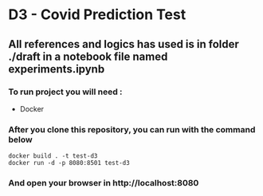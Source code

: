 # D3 - Covid Prediction Test

## All references and logics has used is in folder ./draft in a notebook file named experiments.ipynb

### To run project you will need :

* Docker

### After you clone this repository, you can run with the command below

```
docker build . -t test-d3
docker run -d -p 8080:8501 test-d3
```

### And open your browser in http://localhost:8080